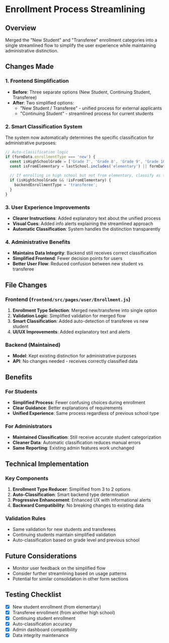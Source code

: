 # Enrollment Process Streamlining

## Overview
Merged the "New Student" and "Transferee" enrollment categories into a single streamlined flow to simplify the user experience while maintaining administrative distinction.

## Changes Made

### 1. Frontend Simplification
- **Before**: Three separate options (New Student, Continuing Student, Transferee)
- **After**: Two simplified options:
  - "New Student / Transferee" - unified process for external applicants
  - "Continuing Student" - streamlined process for current students

### 2. Smart Classification System
The system now automatically determines the specific classification for administrative purposes:

```javascript
// Auto-classification logic
if (formData.enrollmentType === 'new') {
  const isHighSchoolGrade = ['Grade 7', 'Grade 8', 'Grade 9', 'Grade 10', 'Grade 11', 'Grade 12'].includes(formData.gradeToEnroll);
  const isFromElementary = lastSchool.includes('elementary') || formData.gradeLevel === 'Grade 6';
  
  // If enrolling in high school but not from elementary, classify as transferee
  if (isHighSchoolGrade && !isFromElementary) {
    backendEnrollmentType = 'transferee';
  }
}
```

### 3. User Experience Improvements
- **Clearer Instructions**: Added explanatory text about the unified process
- **Visual Cues**: Added info alerts explaining the streamlined approach
- **Automatic Classification**: System handles the distinction transparently

### 4. Administrative Benefits
- **Maintains Data Integrity**: Backend still receives correct classification
- **Simplified Frontend**: Fewer decision points for users
- **Better User Flow**: Reduced confusion between new student vs transferee

## File Changes

### Frontend (`frontend/src/pages/user/Enrollment.js`)
1. **Enrollment Type Selection**: Merged new/transferee into single option
2. **Validation Logic**: Simplified validation for merged flow
3. **Smart Classification**: Added auto-detection of transferee vs new student
4. **UI/UX Improvements**: Added explanatory text and alerts

### Backend (Maintained)
- **Model**: Kept existing distinction for administrative purposes
- **API**: No changes needed - receives correctly classified data

## Benefits

### For Students
- **Simplified Process**: Fewer confusing choices during enrollment
- **Clear Guidance**: Better explanations of requirements
- **Unified Experience**: Same process regardless of previous school type

### For Administrators
- **Maintained Classification**: Still receive accurate student categorization
- **Cleaner Data**: Automatic classification reduces manual errors
- **Same Reporting**: Existing admin features work unchanged

## Technical Implementation

### Key Components
1. **Enrollment Type Reducer**: Simplified from 3 to 2 options
2. **Auto-Classification**: Smart backend type determination
3. **Progressive Enhancement**: Enhanced UX with informational alerts
4. **Backward Compatibility**: No breaking changes to existing data

### Validation Rules
- Same validation for new students and transferees
- Continuing students maintain simplified validation
- Auto-classification based on grade level and previous school

## Future Considerations
- Monitor user feedback on the simplified flow
- Consider further streamlining based on usage patterns
- Potential for similar consolidation in other form sections

## Testing Checklist
- [x] New student enrollment (from elementary)
- [x] Transferee enrollment (from another high school)
- [x] Continuing student enrollment
- [x] Auto-classification accuracy
- [x] Admin dashboard compatibility
- [x] Data integrity maintenance

